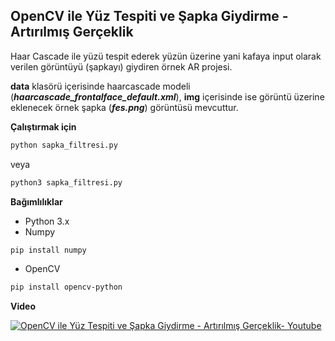 **OpenCV ile  Yüz Tespiti ve Şapka Giydirme - Artırılmış Gerçeklik** 
-----------------------------------------
Haar Cascade ile yüzü tespit ederek yüzün üzerine yani kafaya input olarak verilen görüntüyü (şapkayı) giydiren örnek AR projesi.

**data** klasörü içerisinde haarcascade modeli (***haarcascade_frontalface_default.xml***), **img** içerisinde ise görüntü üzerine eklenecek örnek şapka (***fes.png***) görüntüsü mevcuttur.

**Çalıştırmak için**

```bash
python sapka_filtresi.py
```
veya

```bash
python3 sapka_filtresi.py
```

**Bağımlılıklar**

* Python 3.x
* Numpy 
```bash
pip install numpy
```

* OpenCV 
```bash
pip install opencv-python
```

**Video**

[![OpenCV ile  Yüz Tespiti ve Şapka Giydirme - Artırılmış Gerçeklik- Youtube](https://img.youtube.com/vi/psrxVJ4GgTs/0.jpg)](https://www.youtube.com/watch?v=psrxVJ4GgTs "OpenCV ile  Yüz Tespiti ve Şapka Giydirme - Artırılmış Gerçeklik- Youtube")
